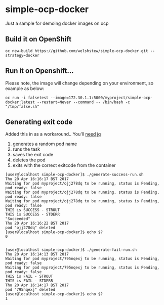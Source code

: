 # simple-ocp-docker
Just a sample for demoing docker images on ocp

## Build it on OpenShift

```
oc new-build https://github.com/welshstew/simple-ocp-docker.git --strategy=docker
```

## Run it on Openshift...

Please note, the image will change depending on your environment, so example as below:

```
oc run -i falsetest --image=172.30.1.1:5000/myproject/simple-ocp-docker:latest --restart=Never --command -- /bin/bash -c "/tmp/false.sh"
```


## Generating exit code

Added this in as a workaround..
You'll [need jq](https://stedolan.github.io/jq/)

1. generates a random pod name
2. runs the task
3. saves the exit code
4. deletes the pod
5. exits with the correct exitcode from the container


```
[user@localhost simple-ocp-docker]$ ./generate-success-run.sh 
Thu 20 Apr 16:16:17 BST 2017
Waiting for pod myproject/ojj278dq to be running, status is Pending, pod ready: false
Waiting for pod myproject/ojj278dq to be running, status is Pending, pod ready: false
Waiting for pod myproject/ojj278dq to be running, status is Pending, pod ready: false
THIS is SUCCESS - STROUT
THIS is SUCCESS - STDERR
"Succeeded"
Thu 20 Apr 16:16:22 BST 2017
pod "ojj278dq" deleted
[user@localhost simple-ocp-docker]$ echo $?
0


[user@localhost simple-ocp-docker]$ ./generate-fail-run.sh 
Thu 20 Apr 16:14:13 BST 2017
Waiting for pod myproject/795nqexj to be running, status is Pending, pod ready: false
Waiting for pod myproject/795nqexj to be running, status is Pending, pod ready: false
THIS is FAIL - STROUT
THIS is FAIL - STDERR
Thu 20 Apr 16:14:17 BST 2017
pod "795nqexj" deleted
[user@localhost simple-ocp-docker]$ echo $?
1
```

